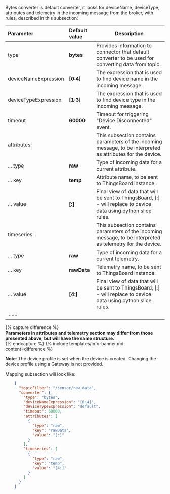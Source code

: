 Bytes converter is default converter, it looks for deviceName, deviceType, attributes and telemetry in the incoming 
message from the broker, with rules, described in this subsection:

|**Parameter**|**Default value**|**Description**|
|:-|:-|-
| type                 | **bytes**   | Provides information to connector that default converter to be used for converting data from topic.                |
| deviceNameExpression | **[0:4]**   | The expression that is used to find device name in the incoming message.                                           |
| deviceTypeExpression | **[1:3]**   | The expression that is used to find device type in the incoming message.                                           |
| timeout              | **60000**   | Timeout for triggering "Device Disconnected" event.                                                                |
| attributes:          |             | This subsection contains parameters of the incoming message, to be interpreted as attributes for the device.       |
| ... type             | **raw**     | Type of incoming data for a current attribute.                                                                     |
| ... key              | **temp**    | Attribute name, to be sent to ThingsBoard instance.                                                                |
| ... value            | **[:]**     | Final view of data that will be sent to ThingsBoard, [:] - will replace to device data using python slice rules.   |
| timeseries:          |             | This subsection contains parameters of the incoming message, to be interpreted as telemetry for the device.        |
| ... type             | **raw**     | Type of incoming data for a current telemetry.                                                                     |
| ... key              | **rawData** | Telemetry name, to be sent to ThingsBoard instance.                                                                |
| ... value            | **[4:]**    | Final view of data that will be sent to ThingsBoard, [:] - will replace to device data using python slice rules.   |
|---

{% capture difference %}
<br>
**Parameters in attributes and telemetry section may differ from those presented above, but will have the same structure.**  
{% endcapture %}
{% include templates/info-banner.md content=difference %}

**Note**: The device profile is set when the device is created. Changing the device profile using a Gateway is not provided.

Mapping subsection will look like:
```json
    {
      "topicFilter": "/sensor/raw_data",
      "converter": {
        "type": "bytes",
        "deviceNameExpression": "[0:4]",
        "deviceTypeExpression": "default",
        "timeout": 60000,
        "attributes": [
          {
            "type": "raw",
            "key": "rawData",
            "value": "[:]"
          }
        ],
        "timeseries": [
          {
            "type": "raw",
            "key": "temp",
            "value": "[4:]"
          }
        ]
      }
    }
```
